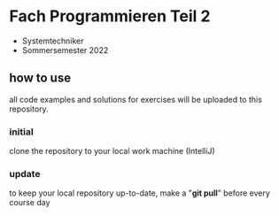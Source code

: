 # Fach Programmieren Teil 2
- Systemtechniker
- Sommersemester 2022

## how to use
all code examples and solutions for exercises will be uploaded to this repository.

### initial
clone the repository to your local work machine (IntelliJ)

### update
to keep your local repository up-to-date, make a "**git pull**" before every course day
